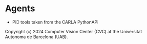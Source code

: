 # Agents

- PID tools taken from the CARLA PythonAPI

Copyright (c) 2024 Computer Vision Center (CVC) at the Universitat Autonoma de
Barcelona (UAB).

